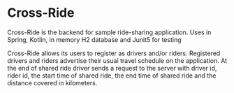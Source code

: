 # Cross-Ride

Cross-Ride is the backend for sample ride-sharing application. Uses in Spring, Kotlin, in memory H2 database and 
Junit5 for testing

Cross-Ride allows its users to register as drivers and/or riders. Registered drivers and riders advertise their usual
 travel schedule on the application. At the end of shared ride driver sends a request to the server with driver id, rider id, the start time of shared ride, the end time of shared ride and the distance covered in kilometers.
    
